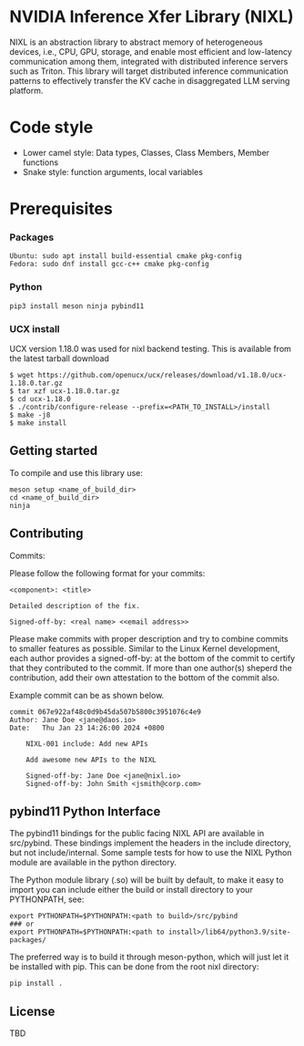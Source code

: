<!--
SPDX-FileCopyrightText: Copyright (c) 2025 NVIDIA CORPORATION & AFFILIATES. All rights reserved.
SPDX-License-Identifier: Apache-2.0

Licensed under the Apache License, Version 2.0 (the "License");
you may not use this file except in compliance with the License.
You may obtain a copy of the License at

http://www.apache.org/licenses/LICENSE-2.0

Unless required by applicable law or agreed to in writing, software
distributed under the License is distributed on an "AS IS" BASIS,
WITHOUT WARRANTIES OR CONDITIONS OF ANY KIND, either express or implied.
See the License for the specific language governing permissions and
limitations under the License.
-->

# NVIDIA Inference Xfer Library (NIXL)

NIXL is an abstraction library to abstract memory of heterogeneous devices, i.e., CPU, GPU, storage, and enable most efficient and low-latency communication among them, integrated with distributed inference servers such as Triton. This library will target distributed inference communication patterns to effectively transfer the KV cache in disaggregated LLM serving platform.

# Code style

* Lower camel style: Data types, Classes, Class Members, Member functions
* Snake style: function arguments, local variables

# Prerequisites
### Packages ###
```
Ubuntu: sudo apt install build-essential cmake pkg-config
Fedora: sudo dnf install gcc-c++ cmake pkg-config
```

### Python ###
```
pip3 install meson ninja pybind11
```

### UCX install ###

UCX version 1.18.0 was used for nixl backend testing. This is available from the latest
tarball download

```
$ wget https://github.com/openucx/ucx/releases/download/v1.18.0/ucx-1.18.0.tar.gz
$ tar xzf ucx-1.18.0.tar.gz
$ cd ucx-1.18.0
$ ./contrib/configure-release --prefix=<PATH_TO_INSTALL>/install
$ make -j8
$ make install
```

## Getting started
To compile and use this library use:
```
meson setup <name_of_build_dir>
cd <name_of_build_dir>
ninja
```
## Contributing
Commits:

Please follow the following format for your commits:

```
<component>: <title>

Detailed description of the fix.

Signed-off-by: <real name> <<email address>>
```

Please make commits with proper description and try to combine commits to smaller features
as possible. Similar to the Linux Kernel development, each author provides a signed-off-by:
at the bottom of the commit to certify that they contributed to the commit. If more than one
author(s) sheperd the contribution, add their own attestation to the bottom of the commit also.

Example commit can be as shown below.

```
commit 067e922af48c0d9b45da507b5800c3951076c4e9
Author: Jane Doe <jane@daos.io>
Date:   Thu Jan 23 14:26:00 2024 +0800

    NIXL-001 include: Add new APIs

    Add awesome new APIs to the NIXL

    Signed-off-by: Jane Doe <jane@nixl.io>
    Signed-off-by: John Smith <jsmith@corp.com>
```

## pybind11 Python Interface

The pybind11 bindings for the public facing NIXL API are available in src/pybind. These bindings implement the headers in the include directory, but not include/internal. Some sample tests for how to use the NIXL Python module are available in the python directory.

The Python module library (.so) will be built by default, to make it easy to import you can include either the build or install directory to your PYTHONPATH, see:

```
export PYTHONPATH=$PYTHONPATH:<path to build>/src/pybind
### or
export PYTHONPATH=$PYTHONPATH:<path to install>/lib64/python3.9/site-packages/
```

The preferred way is to build it through meson-python, which will just let it be installed with pip. This can be done from the root nixl directory:
```
pip install .
```

## License
TBD
